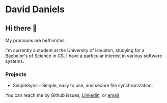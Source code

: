 # David Daniels

## Hi there 👋

My pronouns are he/him/his.

I'm currently a student at the University of Houston, studying for a Bachelor's of Science in CS.
I have a particular interest in various software systems.

### Projects

* SimpleSync - Simple, easy to use, and secure file synchronization.

You can reach me by Github issues, [Linkedin](https://www.linkedin.com/in/david-daniels-9715a324a), or [email](mailto:DavidLeeDaniels@protonmail.com)
